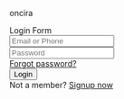 oncira
<!DOCTYPE html>
<!-- Created By CodingLab - www.codinglabweb.com -->
<html lang="en" dir="ltr">
  <head>
    <meta charset="utf-8">
    <meta name="viewport" content="width=device-width, initial-scale=1.0">
     <title>Login Form | CodingLab</title> 
    <link rel="stylesheet" href="style.css">
    <link rel="stylesheet" href="https://cdnjs.cloudflare.com/ajax/libs/font-awesome/5.15.2/css/all.min.css"/>
  </head>
  <body>
    <div class="container">
      <div class="wrapper">
        <div class="title"><span>Login Form</span></div>
        <form action="#">
          <div class="row">
            <i class="fas fa-user"></i>
            <input type="text" placeholder="Email or Phone" required>
          </div>
          <div class="row">
            <i class="fas fa-lock"></i>
            <input type="password" placeholder="Password" required>
          </div>
          <div class="pass"><a href="#">Forgot password?</a></div>
          <div class="row button">
            <input type="submit" value="Login">
          </div>
          <div class="signup-link">Not a member? <a href="#">Signup now</a></div>
        </form>
      </div>
    </div>
  </body>
</html>

